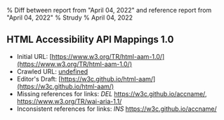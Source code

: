 % Diff between report from "April 04, 2022" and reference report from "April 04, 2022"
% Strudy
% April 04, 2022

## HTML Accessibility API Mappings 1.0

- Initial URL: [https://www.w3.org/TR/html-aam-1.0/](https://www.w3.org/TR/html-aam-1.0/)
- Crawled URL: [undefined](undefined)
- Editor's Draft: [https://w3c.github.io/html-aam/](https://w3c.github.io/html-aam/)
- Missing references for links: *DEL* https://w3c.github.io/accname/, https://www.w3.org/TR/wai-aria-1.1/
- Inconsistent references for links: *INS* https://w3c.github.io/accname/



